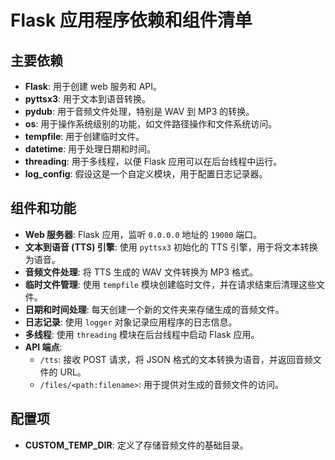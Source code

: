 # Flask 应用程序依赖和组件清单

## 主要依赖
- **Flask**: 用于创建 web 服务和 API。
- **pyttsx3**: 用于文本到语音转换。
- **pydub**: 用于音频文件处理，特别是 WAV 到 MP3 的转换。
- **os**: 用于操作系统级别的功能，如文件路径操作和文件系统访问。
- **tempfile**: 用于创建临时文件。
- **datetime**: 用于处理日期和时间。
- **threading**: 用于多线程，以便 Flask 应用可以在后台线程中运行。
- **log_config**: 假设这是一个自定义模块，用于配置日志记录器。

## 组件和功能
- **Web 服务器**: Flask 应用，监听 `0.0.0.0` 地址的 `19000` 端口。
- **文本到语音 (TTS) 引擎**: 使用 `pyttsx3` 初始化的 TTS 引擎，用于将文本转换为语音。
- **音频文件处理**: 将 TTS 生成的 WAV 文件转换为 MP3 格式。
- **临时文件管理**: 使用 `tempfile` 模块创建临时文件，并在请求结束后清理这些文件。
- **日期和时间处理**: 每天创建一个新的文件夹来存储生成的音频文件。
- **日志记录**: 使用 `logger` 对象记录应用程序的日志信息。
- **多线程**: 使用 `threading` 模块在后台线程中启动 Flask 应用。
- **API 端点**:
  - `/tts`: 接收 POST 请求，将 JSON 格式的文本转换为语音，并返回音频文件的 URL。
  - `/files/<path:filename>`: 用于提供对生成的音频文件的访问。

## 配置项
- **CUSTOM_TEMP_DIR**: 定义了存储音频文件的基础目录。